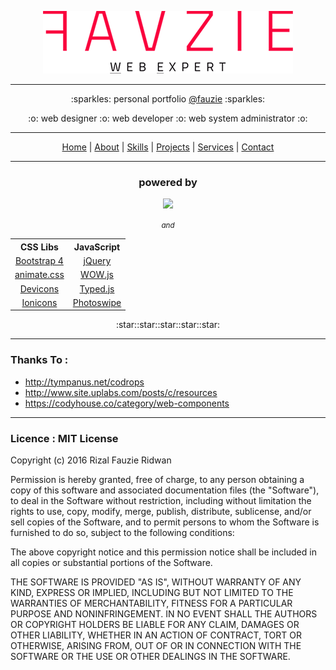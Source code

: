 <p align="center"><img src="https://github.com/fauzie/fauzie.github.io/raw/master/img/fauzie.png"></p>

---

<p align="center">:sparkles: personal portfolio <a href="https://github.com/fauzie">@fauzie</a> :sparkles:</p>

<p align="center">:o: web designer :o: web developer :o: web system administrator :o:</p>

---

<p align="center"><a href="http://fauzie.my.id/">Home</a> | <a href="http://fauzie.my.id/#about">About</a> | <a href="http://fauzie.my.id/#skills">Skills</a> | <a href="http://fauzie.my.id/#projects">Projects</a> | <a href="http://fauzie.my.id/#services">Services</a> | <a href="http://fauzie.my.id/#contacts">Contact</a></p>

---

<h3 align="center">powered by</h3>
<p align="center"><a href="https://jekyllrb.com/"><img src="https://github.com/jekyll/jekyll/raw/master/site/img/logo-rss.png"></a></p>
<p align="center"><small><em>and</em></small></p>

<table cellpadding="5" align="center" width="100">
<tr>
<th align="center">CSS Libs</th>
<th align="center">JavaScript</th>
</tr>
<tr>
<td align="center"><a href="http://v4-alpha.getbootstrap.com/">Bootstrap 4</a></td>
<td align="center"><a href="http://jquery.com/">jQuery</a></td>
</tr>
<tr>
<td align="center"><a href="http://github.com/daneden/animate.css">animate.css</a></td>
<td align="center"><a href="http://mynameismatthieu.com/WOW/">WOW.js</a></td>
</tr>
<tr>
<td align="center"><a href="https://github.com/vorillaz/devicons">Devicons</a></td>
<td align="center"><a href="https://github.com/mattboldt/typed.js/">Typed.js</a></td>
</tr>
<tr>
<td align="center"><a href="http://ionicons.com/">Ionicons</a></td>
<td align="center"><a href="https://github.com/dimsemenov/photoswipe">Photoswipe</a></td>
</tr>
</table>
<p align="center">:star::star::star::star::star:</p>

___

### Thanks To :

* http://tympanus.net/codrops
* http://www.site.uplabs.com/posts/c/resources
* https://codyhouse.co/category/web-components

___

### Licence : MIT License

Copyright (c) 2016 Rizal Fauzie Ridwan

Permission is hereby granted, free of charge, to any person obtaining a copy
of this software and associated documentation files (the "Software"), to deal
in the Software without restriction, including without limitation the rights
to use, copy, modify, merge, publish, distribute, sublicense, and/or sell
copies of the Software, and to permit persons to whom the Software is
furnished to do so, subject to the following conditions:

The above copyright notice and this permission notice shall be included in all
copies or substantial portions of the Software.

THE SOFTWARE IS PROVIDED "AS IS", WITHOUT WARRANTY OF ANY KIND, EXPRESS OR
IMPLIED, INCLUDING BUT NOT LIMITED TO THE WARRANTIES OF MERCHANTABILITY,
FITNESS FOR A PARTICULAR PURPOSE AND NONINFRINGEMENT. IN NO EVENT SHALL THE
AUTHORS OR COPYRIGHT HOLDERS BE LIABLE FOR ANY CLAIM, DAMAGES OR OTHER
LIABILITY, WHETHER IN AN ACTION OF CONTRACT, TORT OR OTHERWISE, ARISING FROM,
OUT OF OR IN CONNECTION WITH THE SOFTWARE OR THE USE OR OTHER DEALINGS IN THE
SOFTWARE.
